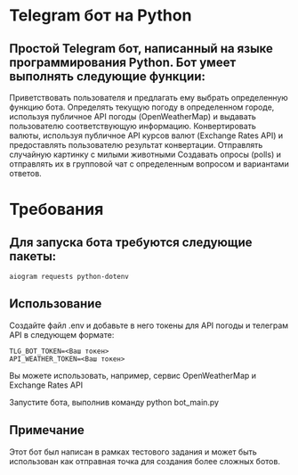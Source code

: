 # Telegram бот на Python

## Простой Telegram бот, написанный на языке программирования Python. Бот умеет выполнять следующие функции:

Приветствовать пользователя и предлагать ему выбрать определенную функцию бота.
Определять текущую погоду в определенном городе, используя публичное API погоды (OpenWeatherMap) и выдавать пользователю соответствующую информацию.
Конвертировать валюты, используя публичное API курсов валют (Exchange Rates API) и предоставлять пользователю результат конвертации.
Отправлять случайную картинку с милыми животными
Создавать опросы (polls) и отправлять их в групповой чат с определенным вопросом и вариантами ответов.

# Требования

## Для запуска бота требуются следующие пакеты:
```
aiogram requests python-dotenv
```
## Использование

Создайте файл .env и добавьте в него токены для API погоды и телеграм API в следующем формате:
```
TLG_BOT_TOKEN=<Ваш токен>
API_WEATHER_TOKEN=<Ваш токен>
```
Вы можете использовать, например, сервис OpenWeatherMap и Exchange Rates API

Запустите бота, выполнив команду python bot_main.py

## Примечание
Этот бот был написан в рамках тестового задания и может быть использован как отправная точка для создания более сложных ботов.
